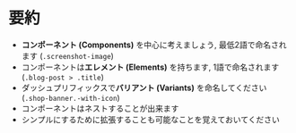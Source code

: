 # 要約

* **コンポーネント \(Components\)** を中心に考えましょう,  最低2語で命名されます \(`.screenshot-image`\)
* コンポーネントは**エレメント \(Elements\)** を持ちます, 1語で命名されます \(`.blog-post > .title`\)
* ダッシュプリフィックスで**バリアント \(Variants\)** を命名してください\(`.shop-banner.-with-icon`\)
* コンポーネントはネストすることが出来ます
* シンプルにするために拡張することも可能なことを覚えておいてください



